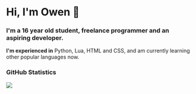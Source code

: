 # Hi, I'm Owen 👋
### I'm a 16 year old student, freelance programmer and an aspiring developer.

**I'm experienced in** Python, Lua, HTML and CSS, and am currently learning other popular languages now.


### GitHub Statistics
  <img src="https://github-readme-stats.vercel.app/api?username=codesowen&count_private=true&show_icons=true&theme=gotham" />

